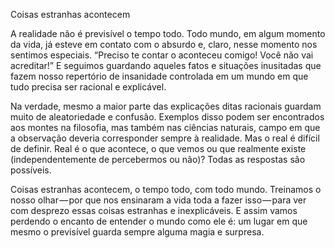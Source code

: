 Coisas estranhas acontecem

A realidade não é previsível o tempo todo. Todo mundo, em algum momento da vida, já esteve em contato com o absurdo e, claro, nesse momento nos sentimos especiais. “Preciso te contar o aconteceu comigo! Você não vai acreditar!” E seguimos guardando aqueles fatos e situações inusitadas que fazem nosso repertório de insanidade controlada em um mundo em que tudo precisa ser racional e explicável.

Na verdade, mesmo a maior parte das explicações ditas racionais guardam muito de aleatoriedade e confusão. Exemplos disso podem ser encontrados aos montes na filosofia, mas também nas ciências naturais, campo em que a observação deveria corresponder sempre à realidade. Mas o real é difícil de definir. Real é o que acontece, o que vemos ou que realmente existe (independentemente de percebermos ou não)? Todas as respostas são possíveis.

Coisas estranhas acontecem, o tempo todo, com todo mundo. Treinamos o nosso olhar — por que nos ensinaram a vida toda a fazer isso — para ver com desprezo essas coisas estranhas e inexplicáveis. E assim vamos perdendo o encanto de entender o mundo como ele é: um lugar em que mesmo o previsível guarda sempre alguma magia e surpresa.
